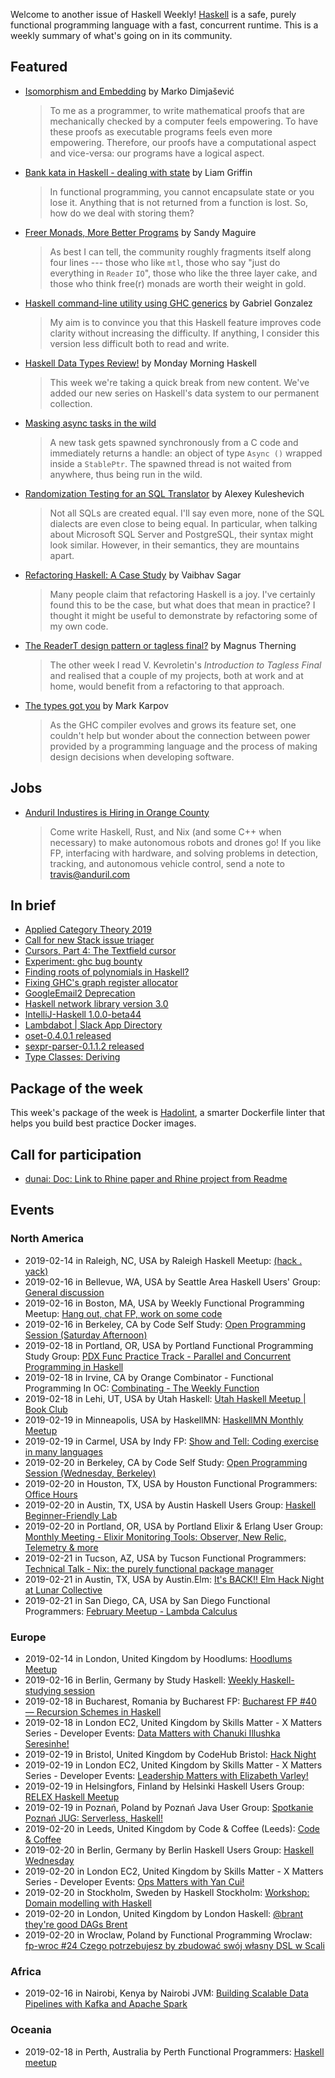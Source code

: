 Welcome to another issue of Haskell Weekly!
[Haskell](https://www.haskell.org) is a safe, purely functional programming language with a fast, concurrent runtime.
This is a weekly summary of what's going on in its community.

## Featured

-   [Isomorphism and Embedding](https://dimjasevic.net/marko/2019/02/09/isomorphism-and-embedding/) by Marko Dimjašević

    > To me as a programmer, to write mathematical proofs that are mechanically checked by a computer feels empowering. To have these proofs as executable programs feels even more empowering. Therefore, our proofs have a computational aspect and vice-versa: our programs have a logical aspect.

-   [Bank kata in Haskell - dealing with state](https://codurance.com/2019/02/11/bank-kata-in-haskell-state/) by Liam Griffin

    > In functional programming, you cannot encapsulate state or you lose it. Anything that is not returned from a function is lost. So, how do we deal with storing them?

-   [Freer Monads, More Better Programs](https://reasonablypolymorphic.com/blog/freer-monads/) by Sandy Maguire

    > As best I can tell, the community roughly fragments itself along four lines --- those who like `mtl`, those who say "just do everything in `Reader` `IO`", those who like the three layer cake, and those who think free(r) monads are worth their weight in gold.

-   [Haskell command-line utility using GHC generics](http://www.haskellforall.com/2019/02/haskell-command-line-utility-using-ghc.html) by Gabriel Gonzalez

    > My aim is to convince you that this Haskell feature improves code clarity without increasing the difficulty. If anything, I consider this version less difficult both to read and write.

-   [Haskell Data Types Review!](https://mmhaskell.com/blog/2019/2/11/haskell-data-types-review) by Monday Morning Haskell

    > This week we're taking a quick break from new content. We've added our new series on Haskell's data system to our permanent collection.

-   [Masking async tasks in the wild](https://lin-techdet.blogspot.com/2019/02/masking-async-tasks-in-wild.html)

    > A new task gets spawned synchronously from a C code and immediately returns a handle: an object of type `Async ()` wrapped inside a `StablePtr`. The spawned thread is not waited from anywhere, thus being run in the wild.

-   [Randomization Testing for an SQL Translator](https://www.fpcomplete.com/blog/randomization-testing-for-an-sql-translator) by Alexey Kuleshevich

    > Not all SQLs are created equal. I'll say even more, none of the SQL dialects are even close to being equal. In particular, when talking about Microsoft SQL Server and PostgreSQL, their syntax might look similar. However, in their semantics, they are mountains apart.

-   [Refactoring Haskell: A Case Study](https://vaibhavsagar.com/blog/2019/02/12/refactoring-haskell/index.html) by Vaibhav Sagar

    > Many people claim that refactoring Haskell is a joy. I've certainly found this to be the case, but what does that mean in practice? I thought it might be useful to demonstrate by refactoring some of my own code.

-   [The ReaderT design pattern or tagless final?](https://magnus.therning.org/posts/2019-02-02-000-the-readert-design-pattern-or-tagless-final-.html) by Magnus Therning

    > The other week I read V. Kevroletin's *Introduction to Tagless Final* and realised that a couple of my projects, both at work and at home, would benefit from a refactoring to that approach.

-   [The types got you](https://www.tweag.io/posts/2019-02-13-types-got-you.html) by Mark Karpov

    > As the GHC compiler evolves and grows its feature set, one couldn't help but wonder about the connection between power provided by a programming language and the process of making design decisions when developing software.

## Jobs

-   [Anduril Industires is Hiring in Orange County](https://www.anduril.com/)
    > Come write Haskell, Rust, and Nix (and some C++ when necessary) to make autonomous robots and drones go! If you
    > like FP, interfacing with hardware, and solving problems in detection, tracking, and autonomous vehicle control,
    > send a note to <travis@anduril.com>

## In brief

-   [Applied Category Theory 2019](https://johncarlosbaez.wordpress.com/2019/02/07/applied-category-theory-2019-2/)
-   [Call for new Stack issue triager](https://www.snoyman.com/blog/2019/02/call-for-new-issue-triager)
-   [Cursors, Part 4: The Textfield cursor](https://cs-syd.eu/posts/2019-02-14-cursors-textfield)
-   [Experiment: ghc bug bounty](https://np.reddit.com/r/haskell/comments/apavqf/experiment_ghc_bug_bounty/)
-   [Finding roots of polynomials in Haskell?](https://byorgey.wordpress.com/2019/02/13/finding-roots-of-polynomials-in-haskell/)
-   [Fixing GHC's graph register allocator](https://andreaspk.github.io/posts/2019-02-10-Fixing%20the%20the%20graph%20register%20allocator.html)
-   [GoogleEmail2 Deprecation](https://pbrisbin.com/posts/googleemail2_deprecation/)
-   [Haskell network library version 3.0](https://kazu-yamamoto.hatenablog.jp/entry/2019/02/08/162027)
-   [IntelliJ-Haskell 1.0.0-beta44](https://plugins.jetbrains.com/plugin/8258-intellij-haskell)
-   [Lambdabot | Slack App Directory](https://slack.com/apps/ABZ6Y0XM4-lambdabot)
-   [oset-0.4.0.1 released](https://blog.rcook.org/blog/2019/01-oset-0.4.0.1/)
-   [sexpr-parser-0.1.1.2 released](https://blog.rcook.org/blog/2019/02-sexpr-parser-0.1.1.2/)
-   [Type Classes: Deriving](https://typeclasses.com/news/2019-02-deriving-via)

## Package of the week

This week's package of the week is [Hadolint](https://github.com/hadolint/hadolint/tree/475ad73d333dee3d68410ceafb2a936ff2a79ba8),
a smarter Dockerfile linter that helps you build best practice Docker images.

## Call for participation

-   [dunai: Doc: Link to Rhine paper and Rhine project from Readme](https://github.com/ivanperez-keera/dunai/issues/133)

## Events

### North America

- 2019-02-14 in Raleigh, NC, USA by Raleigh Haskell Meetup: [(hack . yack)](https://www.meetup.com/Raleigh-Haskell-Meetup/events/nsfsnqyzdbsb/)
- 2019-02-16 in Bellevue, WA, USA by Seattle Area Haskell Users' Group: [General discussion](https://www.meetup.com/SEAHUG/events/htlvcpyzdbvb/)
- 2019-02-16 in Boston, MA, USA by Weekly Functional Programming Meetup: [Hang out, chat FP, work on some code](https://www.meetup.com/Weekly-Functional-Programming-Meetup/events/vdlnqpyzdbvb/)
- 2019-02-16 in Berkeley, CA by Code Self Study: [Open Programming Session (Saturday Afternoon)](https://www.meetup.com/codeselfstudy/events/dkwpzpyzdbvb/)
- 2019-02-18 in Portland, OR, USA by Portland Functional Programming Study Group: [PDX Func Practice Track - Parallel and Concurrent Programming in Haskell](https://www.meetup.com/Portland-Functional-Programming-Study-Group/events/qjbbjqyzdbxb/)
- 2019-02-18 in Irvine, CA by Orange Combinator - Functional Programming In OC: [Combinating - The Weekly Function](https://www.meetup.com/orange-combinator/events/lxvjrpyzdbxb/)
- 2019-02-18 in Lehi, UT, USA by Utah Haskell: [Utah Haskell Meetup | Book Club](https://www.meetup.com/utah-haskell/events/fmdsrqyzdbxb/)
- 2019-02-19 in Minneapolis, USA by HaskellMN: [HaskellMN Monthly Meetup](https://www.meetup.com/HaskellMN/events/ndtxfpyzdbzb/)
- 2019-02-19 in Carmel, USA by Indy FP: [Show and Tell: Coding exercise in many languages](https://www.meetup.com/Indy-FP/events/258128927/)
- 2019-02-20 in Berkeley, CA by Code Self Study: [Open Programming Session (Wednesday, Berkeley)](https://www.meetup.com/codeselfstudy/events/tzgvnqyzdbbc/)
- 2019-02-20 in Houston, TX, USA by Houston Functional Programmers: [Office Hours](https://www.meetup.com/Houston-Functional-Programmers/events/znbbqqyzdbbc/)
- 2019-02-20 in Austin, TX, USA by Austin Haskell Users Group: [Haskell Beginner-Friendly Lab](https://www.meetup.com/ATX-Haskell/events/brldppyzdbbc/)
- 2019-02-20 in Portland, OR, USA by Portland Elixir & Erlang User Group: [Monthly Meeting - Elixir Monitoring Tools: Observer, New Relic, Telemetry & more](https://www.meetup.com/Portland-Erlang-Elixir-User-Group/events/twrgnqyzdbbc/)
- 2019-02-21 in Tucson, AZ, USA by Tucson Functional Programmers: [Technical Talk - Nix: the purely functional package manager](https://www.meetup.com/Tucson-Functional-Programmers/events/258744172/)
- 2019-02-21 in Austin, TX, USA by Austin.Elm: [It's BACK!! Elm Hack Night at Lunar Collective](https://www.meetup.com/Austin-Elm/events/258506235/)
- 2019-02-21 in San Diego, CA, USA by San Diego Functional Programmers: [February Meetup - Lambda Calculus](https://www.meetup.com/San-Diego-Functional-Programmers/events/258627177/)

### Europe

- 2019-02-14 in London, United Kingdom by Hoodlums: [Hoodlums Meetup](https://www.meetup.com/hoodlums/events/hrbdtnyzdbsb/)
- 2019-02-16 in Berlin, Germany by Study Haskell: [Weekly Haskell-studying session](https://www.meetup.com/Study-Haskell/events/gwtsqqyzdbvb/)
- 2019-02-18 in Bucharest, Romania by Bucharest FP: [Bucharest FP #40 — Recursion Schemes in Haskell](https://www.meetup.com/bucharestfp/events/258696187/)
- 2019-02-18 in London EC2, United Kingdom by Skills Matter - X Matters Series - Developer Events: [Data Matters with Chanuki Illushka Seresinhe!](https://www.meetup.com/skillsmatter/events/258323591/)
- 2019-02-19 in Bristol, United Kingdom by CodeHub Bristol: [Hack Night](https://www.meetup.com/CodeHub-Bristol/events/bpjgrqyzdbzb/)
- 2019-02-19 in London EC2, United Kingdom by Skills Matter - X Matters Series - Developer Events: [Leadership Matters with Elizabeth Varley!](https://www.meetup.com/skillsmatter/events/258494361/)
- 2019-02-19 in Helsingfors, Finland by Helsinki Haskell Users Group: [RELEX Haskell Meetup](https://www.meetup.com/Helsinki-Haskell-Users-Group/events/257983250/)
- 2019-02-19 in Poznań, Poland by Poznań Java User Group: [Spotkanie Poznań JUG: Serverless, Haskell!](https://www.meetup.com/Poznan-Java-User-Group/events/258865119/)
- 2019-02-20 in Leeds, United Kingdom by Code & Coffee (Leeds): [Code & Coffee](https://www.meetup.com/Code-Coffee-Leeds/events/lbrrtlyzdbbc/)
- 2019-02-20 in Berlin, Germany by Berlin Haskell Users Group: [Haskell Wednesday](https://www.meetup.com/berlinhug/events/pvpwqpyzdbbc/)
- 2019-02-20 in London EC2, United Kingdom by Skills Matter - X Matters Series - Developer Events: [Ops Matters with Yan Cui!](https://www.meetup.com/skillsmatter/events/258463958/)
- 2019-02-20 in Stockholm, Sweden by Haskell Stockholm: [Workshop: Domain modelling with Haskell](https://www.meetup.com/Haskell-Stockholm/events/258376342/)
- 2019-02-20 in London, United Kingdom by London Haskell: [@brant they're good DAGs Brent](https://www.meetup.com/London-Haskell/events/258701758/)
- 2019-02-20 in Wroclaw, Poland by Functional Programming Wroclaw: [fp-wroc #24 Czego potrzebujesz by zbudować swój własny DSL w Scali](https://www.meetup.com/Functional-Programming-Wroclaw/events/258449272/)

### Africa

- 2019-02-16 in Nairobi, Kenya by Nairobi JVM: [Building Scalable Data Pipelines with Kafka and Apache Spark](https://www.meetup.com/nairobi-jvm/events/258489469/)

### Oceania

- 2019-02-18 in Perth, Australia by Perth Functional Programmers: [Haskell meetup](https://www.meetup.com/PerthFP/events/xrtkqqyzdbxb/)
